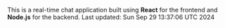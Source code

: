This is a real-time chat application built using **React** for the frontend and **Node.js** for the backend.
Last updated: Sun Sep 29 13:37:06 UTC 2024
